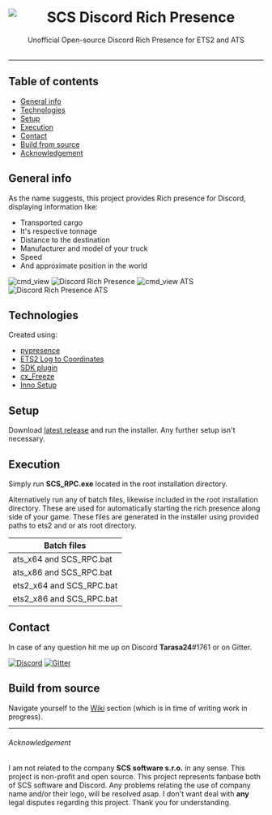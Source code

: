 <center>
<img align="left" src="https://cdn.discordapp.com/app-assets/529016610137309184/529052463643230211.png">
<h1>SCS Discord Rich Presence</h1>
Unofficial Open-source Discord Rich Presence for ETS2 and ATS
</center>
</br>

---

## Table of contents

- [General info](#general-info)
- [Technologies](#technologies)
- [Setup](#setup)
- [Execution](#execution)
- [Contact](#contact)
- [Build from source](#build-from-source)
- [Acknowledgement](#acknowledgement)

## General info

As the name suggests, this project provides Rich presence for Discord, displaying information like:

- Transported cargo
- It's respective tonnage
- Distance to the destination
- Manufacturer and model of your truck
- Speed
- And approximate position in the world

![cmd_view](https://i.imgur.com/cgIU28C.png)
![Discord Rich Presence](https://i.imgur.com/RyL4qdj.png)
![cmd_view ATS](https://i.imgur.com/tVpYvPE.png)
![Discord Rich Presence ATS](https://i.imgur.com/5cIMkJb.png)

## Technologies

Created using:

- <a href="https://github.com/qwertyquerty/pypresence" target="_blank">pypresence</a>
- <a href="https://github.com/Koenvh1/ETS2-City-Coordinate-Retriever" target="_blank">ETS2 Log to Coordinates</a>
- <a href="https://github.com/nlhans/ets2-sdk-plugin" target="_blank">SDK plugin</a>
- <a href="https://anthony-tuininga.github.io/cx_Freeze/" target="_blank">cx_Freeze</a>
- <a href="http://www.jrsoftware.org/isinfo.php" target="_blank">Inno Setup</a>

## Setup

Download [latest release](https://github.com/Tarasa24/SCS_RPC/releases) and run the installer. Any further setup isn't necessary.

## Execution

Simply run **SCS_RPC.exe** located in the root installation directory.

Alternatively run any of batch files, likewise included in the root installation directory. These are used for automatically starting the rich presence along side of your game. These files are generated in the installer using provided paths to ets2 and or ats root directory.

| Batch files              |
| ------------------------ |
| ats_x64 and SCS_RPC.bat  |
| ats_x86 and SCS_RPC.bat  |
| ets2_x64 and SCS_RPC.bat |
| ets2_x86 and SCS_RPC.bat |

## Contact

In case of any question hit me up on Discord **Tarasa24**#1761 or on Gitter.

[![Discord](https://img.shields.io/badge/Tarasa24-1761-<color>.svg)](https://shields.io/)
[![Gitter](https://badges.gitter.im/SCS_RPC/community.svg)](https://gitter.im/SCS_RPC/community?utm_source=badge&utm_medium=badge&utm_campaign=pr-badge)

## Build from source

Navigate yourself to the [Wiki](https://github.com/Tarasa24/SCS_RPC/wiki) section (which is in time of writing work in progress).

---

###### Acknowledgement

I am not related to the company **SCS software s.r.o.** in any sense. This project is non-profit and open source. This project represents fanbase both of SCS software and Discord.
Any problems relating the use of company name and/or their logo, will be resolved asap. I don't want deal with **any** legal disputes regarding this project. Thank you for understanding.
